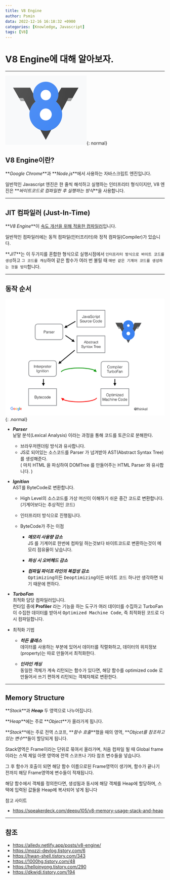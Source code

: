 ```yaml
---
title: V8 Engine
author: Psmin
data: 2022-12-16 16:18:32 +0900
categories: [Knowledge, Javascript]
tags: [V8]
---
```


# V8 Engine에 대해 알아보자.

---

![V8-Engine](/assets/img/v8-engine.png){: normal}

## V8 Engine이란?

**_Google Chrome_**과 **_Node.js_**에서 사용하는 자바스크립트 엔진입니다.

일반적인 Javascript 엔진은 한 줄씩 해석하고 실행하는 인터프리터 형식이지만, V8 엔진은 **_바이트코드로 컴파일한 후 실행하는 방식_**을 사용합니다.

---

## JIT 컴파일러 (Just-In-Time)

**_V8 Engine_**이 <u>속도 개선을 위해 적용한 컴파일러</u>입니다.

일반적인 컴파일러에는 동적 컴파일(인터프리터)와 정적 컴파일(Compiler)가 있습니다.

**_JIT_**는 이 두가지를 혼합한 형식으로 실행시점에서 `인터프리터 방식으로 바이트 코드를 생성`하고 `그 코드를 캐싱`하여 같은 함수가 여러 번 불릴 때 `매번 같은 기계어 코드를 생성하는 것을 방지`합니다.

---

## 동작 순서

![V8-logic](/assets/img/v8-engine-logic.png){: .normal}

- **_Parser_**  
  낱말 분석(Lexical Analysis) 이라는 과정을 통해 코드를 토큰으로 분해한다.

  - 브라우저렌더링 방식과 유사합니다.
  - JS로 되어있는 소스코드를 Parser 가 넘겨받아 AST(Abstract Syntax Tree) 를 생성해준다.  
    ( 마치 HTML 을 파싱하여 DOMTree 를 만들어주는 HTML Parser 와 유사합니다. )

- **_Ignition_**  
  AST를 ByteCode로 변환합니다.

  - High Level의 소스코드를 가상 머신이 이해하기 쉬운 중간 코드로 변환합니다.  
    (기계어보다는 추상적인 코드)

  - 인터프리터 방식으로 진행됩니다.

  - ByteCode가 주는 이점

    - **_메모리 사용량 감소_**  
      JS 를 기계어로 한번에 컴파일 하는것보다 바이트코드로 변환하는것이 메모리 점유율이 낮습니다.

    - **_파싱 시 오버헤드 감소_**

    - **_컴파일 파이프 라인의 복잡성 감소_**  
      <kbd>Optimizing</kbd>이든 <kbd>Deoptimizing</kbd>이든 바이트 코드 하나만 생각하면 되기 때문에 편하다.

- **_TurboFan_**  
  최적화 담당 컴파일러입니다.  
  런타임 중에 **Profiler** 라는 기능을 하는 도구가 여러 데이터를 수집하고 TurboFan이 수집한 데이터를 받아서 <kbd>Optimized Machine Code</kbd>, 즉 최적화된 코드로 다시 컴파일합니다.

- 최적화 기법

  - **_히든 클래스_**  
    데이터를 사용하는 부분에 있어서 데이터를 직렬화하고, 데이터의 위치정보(property)는 따로 만들어서 최적화한다.

  - **_인라인 캐싱_**  
    동일한 객체가 계속 리턴되는 함수가 있다면, 해당 함수를 optimized code 로 만들어서 쓰기 편하게 리턴되는 객체자체로 변환한다.

---

## Memory Structure

**_Stack_**과 **_Heap_** 두 영역으로 나누어집니다.

**_Heap_**에는 주로 **_Object_**가 올라가게 됩니다.

**_Stack_**에는 주로 전역 스코프, **_함수 호출_**했을 때의 영역, **_Objcet를 참조하고 있는 변수_**들이 할당되게 됩니다.

Stack영역은 Frame이라는 단위로 묶여서 올라가며, 처음 컴파일 될 때 Global frame이라는 스택 제일 아랫 영역에 전역 스코프나 기타 참조 변수들을 넣습니다.

그 후 함수가 호출이 되면 해당 함수 이름으로된 Frame영역이 생기며, 함수가 끝나기 전까지 해당 Frame영역에 변수들이 적재됩니다.

해당 함수에서 객체를 정의한다면, 생성됨과 동시에 해당 객체를 Heap에 할당하며, 스택에 입력된 값들을 Heap에 복사되어 넣게 됩니다

참고 사이트

- <https://speakerdeck.com/deepu105/v8-memory-usage-stack-and-heap>

---

## 참조

- <https://alledy.netlify.app/posts/v8-engine/>
- <https://mozzi-devlog.tistory.com/6>
- <https://hwan-shell.tistory.com/343>
- <https://1000hg.tistory.com/48>
- <https://helloinyong.tistory.com/290>
- <https://dkwjdi.tistory.com/194>
